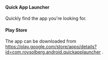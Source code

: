#### Quick App Launcher
Quickly find the app you're looking for.

#### Play Store
The app can be downloaded from https://play.google.com/store/apps/details?id=com.roysolberg.android.quickapplauncher .
